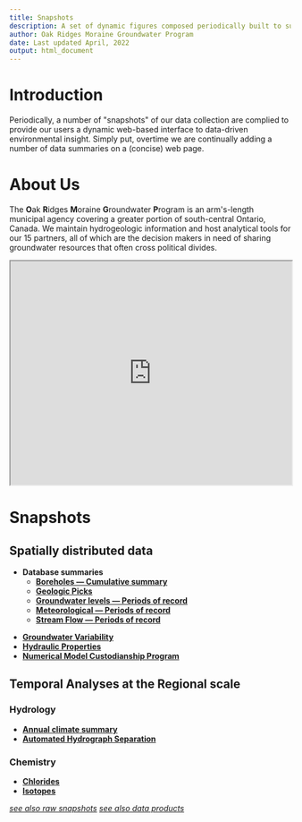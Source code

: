 ```yaml
---
title: Snapshots
description: A set of dynamic figures composed periodically built to summarize conditions in the ORMGP area.
author: Oak Ridges Moraine Groundwater Program
date: Last updated April, 2022
output: html_document
---
```




# Introduction

Periodically, a number of "snapshots" of our data collection are complied to provide our users a dynamic web-based interface to data-driven environmental insight.  Simply put, overtime we are continually adding a number of data summaries on a (concise) web page.


# About Us

The **O**ak **R**idges **M**oraine **G**roundwater **P**rogram is an arm's-length municipal agency covering a greater portion of south-central Ontario, Canada. We maintain hydrogeologic information and host analytical tools for our 15 partners, all of which are the decision makers in need of sharing groundwater resources that often cross political divides.

<iframe src="https://golang.oakridgeswater.ca/pages/partners.html" width="100%" height="400" scrolling="no" allowfullscreen></iframe>
<br>

# Snapshots

## Spatially distributed data

* **Database summaries**
  * [**Boreholes — Cumulative summary**](md/cum-bh.html)
  * [**Geologic Picks**](md/picks.html)
  * [**Groundwater levels — Periods of record**](md/gantt-gw.html)
  * [**Meteorological — Periods of record**](md/gantt-met.html)
  * [**Stream Flow — Periods of record**](md/gantt-sw.html)
<!-- * [**Groundwater Variability**](https://golang.oakridgeswater.ca/pages/gwvar.html) — *be patient* -->
* [**Groundwater Variability**](md/gwvar.html)
* [**Hydraulic Properties**](md/hydraulicProperties.html)
* [**Numerical Model Custodianship Program**](md/numerical-model-custodianship-program.html)


## Temporal Analyses at the Regional scale

### Hydrology
* [**Annual climate summary**](md/met-annuals.html)
* [**Automated Hydrograph Separation**](md/baseflow-piechart.html)

### Chemistry
* [**Chlorides**](md/chem-chloride.html)
* [**Isotopes**](md/chem-isotopes.html)

[*see also raw snapshots*](https://golang.oakridgeswater.ca/pages/)
[*see also data products*](https://golang.oakridgeswater.ca/interpolants/)
